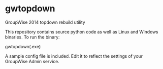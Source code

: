 # gwtopdown
GroupWise 2014 topdown rebuild utility

This repository contains source python code as well as Linux and Windows binaries.  To run the binary:

  gwtopdown(.exe) <configfile>
  
  A sample config file is included.  Edit it to reflect the settings of your GroupWise Admin service.
